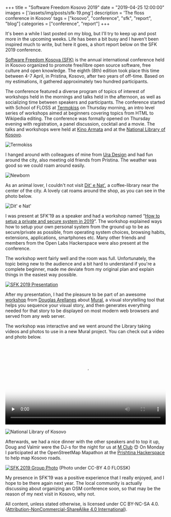+++
title = "Software Freedom Kosovo 2019"
date = "2019-04-25 12:00:00"
images = ['/assets/img/posts/sfk-19.png']
description = 'The floss conference in Kosovo'
tags = ["kosovo", "conference", "sfk", "report", "blog"]
categories = ["conference", "report"]
+++

It's been a while I last posted on my blog, but I'll try to keep up and post more in the upcoming weeks. Life has been a bit busy and I haven't been inspired much to write, but here it goes, a short report below on the SFK 2019 conference.

[Software Freedom Kosova (SFK)](https://sfk.flossk.org) is the annual international conference held in Kosovo organized to promote free/libre open source software, free culture and open knowledge. The eighth (8th) edition took place this time between 4-7 April, in Pristina, Kosovo, after two years of off-time. Based on my estimations, it gathered approximately two hundred participants.

The conference featured a diverse program of topics of interest of workshops held in the mornings and talks held in the afternoon, as well as socializing time between speakers and participants. The conference started with School of FLOSS at [Termokiss](https://osm.org/go/xfpEnf2CS?m=&way=105765717) on Thursday morning, an intro level series of workshops aimed at beginners covering topics from HTML to Wikipedia editing. The conference was formally opened on Thursday evening with registration, a panel discussion, cocktail and a movie. The talks and workshops were held at [Kino Armata](https://osm.org/go/xfpE8BJpw?m=&node=5688768058) and at the [National Library of Kosovo](https://osm.org/go/xfpE5S6Km?m=).

![Termokiss](../assets/img/posts/termokiss.jpg)

I hanged around with colleagues of mine from [Ura Design](https://ura.design) and had fun around the city, also meeting old friends from Pristina. The weather was good so we could roam around easily.

![Newborn](../assets/img/posts/newborn.jpg)

As an animal lover, I couldn't not visit [Dit' e Nat'](https://osm.org/go/xfpE8T8U0?m=&node=4376061592), a coffee-library near the center of the city. A lovely cat roams around the shop, as you can see in the photo below.

![Dit' e Nat'](../assets/img/posts/ditenat.jpg)

I was present at SFK’19 as a speaker and had a workshop named “[How to setup a private and secure system in 2019](https://www.eventbrite.com/e/anxhelo-lushka-how-to-setup-a-private-and-secure-system-in-2019-tickets-58030815732)”. The workshop explained ways how to setup your own personal system from the ground up to be as secure/private as possible, from operating system choices, browsing habits, extensions, applications, smartphones etc. Many other friends and members from the Open Labs Hackerspace were also present at the conference.

The workshop went fairly well and the room was full. Unfortunately, the topic being new to the audience and a bit hard to understand if you're a complete beginner, made me deviate from my original plan and explain things in the easiest way possible.

[![SFK 2019 Presentation](../assets/img/posts/sfk-presentation.jpg)](../assets/img/posts/sfk-presentation-full.jpg)

After my presentation, I had the pleasure to be part of an awesome [workshop](https://www.eventbrite.com/e/douglas-arellanes-web-developer-making-multimedia-stories-with-mural-tickets-58032165770) from [Douglas Arellanes](https://twitter.com/dougiegyro) about [Mural](https://www.getmural.io/), a visual storytelling tool that helps you sequence your visual story, and then generates everything needed for that story to be displayed on most modern web browsers and served from any web server.

The workshop was interactive and we went around the Library taking videos and photos to use in a new Mural project. You can check out a video and photo below.

<div class="text-container">
<video width="100%" height="auto" controls preload="none" poster="../assets/img/posts/library-poster.jpg" markdown="1">
        <source src="../assets/img/posts/library.mp4" type="video/mp4" markdown="1" >
         Sorry, your browser doesn't support embedded videos.
</video>
</div>

![National Library of Kosovo](../assets/img/posts/national-library.jpg)

Afterwards, we had a nice dinner with the other speakers and to top it up, Doug and Valmir were the DJ-s for the night for us at [M Club](https://osm.org/go/xfpE9vZI6?m=&node=4808795623) 😊 On Monday I participated at the OpenStreetMap Mapathon at the [Prishtina Hackerspace](http://www.prishtinahackerspace.org/) to help map Kosovo roads.

[![SFK 2019 Group Photo](../assets/img/posts/sfk-closing.jpg)](../assets/img/posts/sfk-closing-full.jpg)
(Photo under CC-BY 4.0 FLOSSK)

My presence in SFK’19 was a positive experience that I really enjoyed, and I hope to be there again next year. The local community is actually discussing about organizing an OSM conference soon, so that may be the reason of my next visit in Kosovo, why not.

All content, unless stated otherwise, is licensed under CC BY-NC-SA 4.0. ([Attribution-NonCommercial-ShareAlike 4.0 International](https://creativecommons.org/licenses/by-nc-sa/4.0/)).

